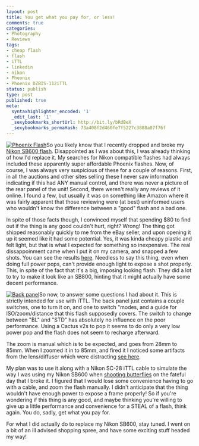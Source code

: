 ```yaml
---
layout: post
title: You get what you pay for, or less!
comments: true
categories:
- Photography
- Reviews
tags:
- cheap flash
- flash
- iTTL
- linkedin
- nikon
- Pheonix
- Phoenix DZBIS-112iTTL
status: publish
type: post
published: true
meta:
  syntaxhighlighter_encoded: '1'
  _edit_last: '1'
  _sexybookmarks_shortUrl: http://bit.ly/bRdBeX
  _sexybookmarks_permaHash: 73a408f2d460fe7f5227c3888a07f76f
---
```

<p><a href="http://www.flickr.com/photos/rgeyer/3917686231/"><img src="http://farm4.static.flickr.com/3518/3917686231_f6e83b6b44_m.jpg" alt="Phoenix Flash" class="alignright" /></a>So you likely know that I recently dropped and broke my <a href=http://blog.ryangeyer.com/blog/2009/09/07/like-a-flash-in-the-pan/>Nikon SB600 flash</a>.  Disappointed as I was about this, I was already thinking of how I'd replace it.  My searches for Nikon compatible flashes had always included these apparently super affordable Phoenix flashes.  Now, of course, I was always very suspicious of these for a couple of reasons.  First, in all the auctions and other sites selling these I never saw information indicating if this had ANY manual control, and there was never a picture of the rear panel of the unit!  Second, there weren't really any reviews of it online.  I found a few, but usually it was on something like Amazon where it was fairly apparent that those reviewing were (at best) uninformed users who wouldn't know the difference between a "good" flash and a bad one.</p>

<p>In spite of those facts though, I convinced myself that spending $80 to find out if the thing is any good couldn't hurt, right?  Wrong!  The thing got shipped reasonably quickly to me from the eBay seller, and upon opening it up it seemed like it had some potential.  Yes, it was kinda cheapy plastic and felt light, but that is what I expected for something so inexpensive.  The real dissappoinment came when I put it on my camera, and snapped a few shots.  You can see the results <a href="http://flickr.com/gp/rgeyer/2tZ4ie">here</a>.  Needless to say this thing, even when doing full power pops, can't provide enough light to expose a shot properly.  This, in spite of the fact that it's a big, imposing looking flash.  They did a lot to try to make it look like an SB800, hinting that it might actually have some decent performance.</p>

<p><a href="http://www.flickr.com/photos/rgeyer/3918464666/"><img src="http://farm3.static.flickr.com/2528/3918464666_4f92a50c0a_m.jpg" alt="Back panel" class="alignleft" /></a>So now, to answer some questions I had about it.  This is strictly intended for use with iTTL.  The back panel just contains a couple switches, one to turn it on, and one to switch "modes, and a guide for ISO/zoom/distance that this flash supposedly covers.  The switch to change between "BL" and "STD" has absolutely no influence on the poor performance.  Using a Cactus v2s to pop it seems to do only a very low power pop and the flash does not seem to recharge afterward.</p>

<p>The zoom is manual which is to be expected, and goes from 28mm to 85mm.  When I zoomed it in to 85mm, and fired it I noticed some artifacts from the lens/diffuser which were distracting <a href="http://www.flickr.com/photos/rgeyer/3918508030/">see here</a>.</p>

<p>My plan was to use it along with a Nikon SC-28 iTTL cable to simulate the way I was using my Nikon SB600 when <a href=http://blog.ryangeyer.com/blog/2009/09/06/of-living-insects-and-dying-electronics/>shooting butterflies</a> on the fateful day that I broke it.  I figured that I would lose some convenience having to go with a cable, and zoom the flash manually.  I didn't anticipate that the thing wouldn't have enough power to expose a frame properly!  So if you're wondering if this thing is any good, and maybe thinking you're willing to give up a little performance and convenience for a STEAL of a flash, think again.  You do, sadly, get what you pay for.</p>

<p>For what I did actually do to replace my Nikon SB600, stay tuned.  I went on a bit of an ill advised shopping spree, and have some exciting stuff headed my way!</p>
